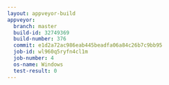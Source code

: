 ```yaml
---
layout: appveyor-build
appveyor:
  branch: master
  build-id: 32749369
  build-number: 376
  commit: e1d2a72ac986eab445beadfa06a84c26b7c9bb95
  job-id: wl960q5ryfn4cl1m
  job-number: 4
  os-name: Windows
  test-result: 0
---
```

